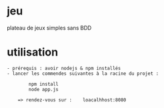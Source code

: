# jeu
plateau de jeux simples sans BDD 

# utilisation
	- prérequis : avoir nodejs & npm installés
	- lancer les commendes suivantes à la racine du projet : 
			
			npm install
			node app.js

		=> rendez-vous sur :    loacalhhost:8080
